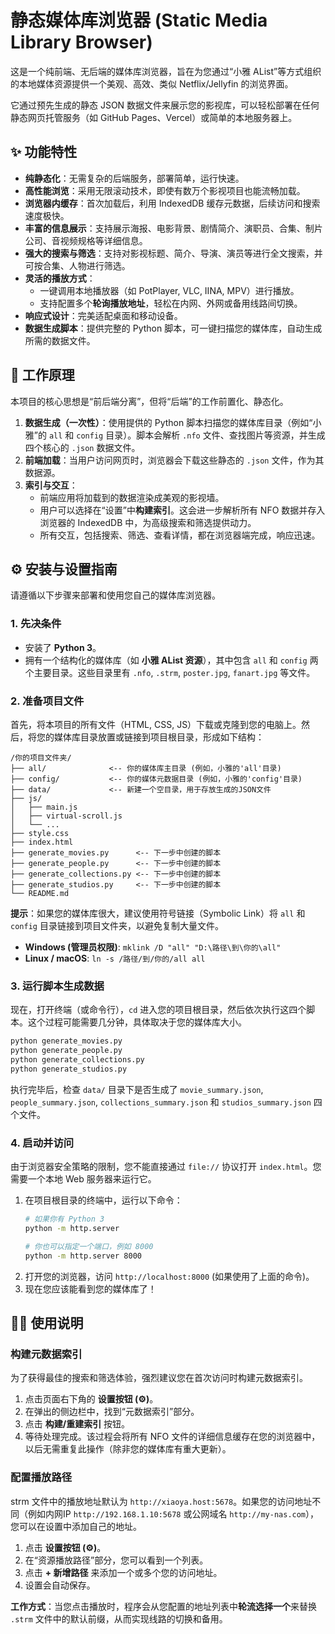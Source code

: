 # 静态媒体库浏览器 (Static Media Library Browser)

这是一个纯前端、无后端的媒体库浏览器，旨在为您通过“小雅 AList”等方式组织的本地媒体资源提供一个美观、高效、类似 Netflix/Jellyfin 的浏览界面。

它通过预先生成的静态 JSON 数据文件来展示您的影视库，可以轻松部署在任何静态网页托管服务（如 GitHub Pages、Vercel）或简单的本地服务器上。



## ✨ 功能特性

*   **纯静态化**：无需复杂的后端服务，部署简单，运行快速。
*   **高性能浏览**：采用无限滚动技术，即使有数万个影视项目也能流畅加载。
*   **浏览器内缓存**：首次加载后，利用 IndexedDB 缓存元数据，后续访问和搜索速度极快。
*   **丰富的信息展示**：支持展示海报、电影背景、剧情简介、演职员、合集、制片公司、音视频规格等详细信息。
*   **强大的搜索与筛选**：支持对影视标题、简介、导演、演员等进行全文搜索，并可按合集、人物进行筛选。
*   **灵活的播放方式**：
    *   一键调用本地播放器（如 PotPlayer, VLC, IINA, MPV）进行播放。
    *   支持配置多个**轮询播放地址**，轻松在内网、外网或备用线路间切换。
*   **响应式设计**：完美适配桌面和移动设备。
*   **数据生成脚本**：提供完整的 Python 脚本，可一键扫描您的媒体库，自动生成所需的数据文件。

## 🚀 工作原理

本项目的核心思想是“前后端分离”，但将“后端”的工作前置化、静态化。

1.  **数据生成（一次性）**：使用提供的 Python 脚本扫描您的媒体库目录（例如“小雅”的 `all` 和 `config` 目录）。脚本会解析 `.nfo` 文件、查找图片等资源，并生成四个核心的 `.json` 数据文件。
2.  **前端加载**：当用户访问网页时，浏览器会下载这些静态的 `.json` 文件，作为其数据源。
3.  **索引与交互**：
    *   前端应用将加载到的数据渲染成美观的影视墙。
    *   用户可以选择在“设置”中**构建索引**。这会进一步解析所有 NFO 数据并存入浏览器的 IndexedDB 中，为高级搜索和筛选提供动力。
    *   所有交互，包括搜索、筛选、查看详情，都在浏览器端完成，响应迅速。

## ⚙️ 安装与设置指南

请遵循以下步骤来部署和使用您自己的媒体库浏览器。

### 1. 先决条件

*   安装了 **Python 3**。
*   拥有一个结构化的媒体库（如 **小雅 AList 资源**），其中包含 `all` 和 `config` 两个主要目录。这些目录里有 `.nfo`, `.strm`, `poster.jpg`, `fanart.jpg` 等文件。

### 2. 准备项目文件

首先，将本项目的所有文件（HTML, CSS, JS）下载或克隆到您的电脑上。然后，将您的媒体库目录放置或链接到项目根目录，形成如下结构：

```
/你的项目文件夹/
├── all/              <-- 你的媒体库主目录 (例如，小雅的'all'目录)
├── config/           <-- 你的媒体元数据目录 (例如，小雅的'config'目录)
├── data/             <-- 新建一个空目录，用于存放生成的JSON文件
├── js/
│   ├── main.js
│   ├── virtual-scroll.js
│   └── ...
├── style.css
├── index.html
├── generate_movies.py      <-- 下一步中创建的脚本
├── generate_people.py      <-- 下一步中创建的脚本
├── generate_collections.py <-- 下一步中创建的脚本
├── generate_studios.py     <-- 下一步中创建的脚本
└── README.md
```

**提示**：如果您的媒体库很大，建议使用符号链接（Symbolic Link）将 `all` 和 `config` 目录链接到项目文件夹，以避免复制大量文件。
*   **Windows (管理员权限)**: `mklink /D "all" "D:\路径\到\你的\all"`
*   **Linux / macOS**: `ln -s /路径/到/你的/all all`

### 3. 运行脚本生成数据

现在，打开终端（或命令行），`cd` 进入您的项目根目录，然后依次执行这四个脚本。这个过程可能需要几分钟，具体取决于您的媒体库大小。

```bash
python generate_movies.py
python generate_people.py
python generate_collections.py
python generate_studios.py
```

执行完毕后，检查 `data/` 目录下是否生成了 `movie_summary.json`, `people_summary.json`, `collections_summary.json` 和 `studios_summary.json` 四个文件。

### 4. 启动并访问

由于浏览器安全策略的限制，您不能直接通过 `file://` 协议打开 `index.html`。您需要一个本地 Web 服务器来运行它。

1.  在项目根目录的终端中，运行以下命令：
    ```bash
    # 如果你有 Python 3
    python -m http.server
    
    # 你也可以指定一个端口，例如 8000
    python -m http.server 8000
    ```
2.  打开您的浏览器，访问 `http://localhost:8000` (如果使用了上面的命令)。
3.  现在您应该能看到您的媒体库了！

## 🧑‍💻 使用说明

### 构建元数据索引

为了获得最佳的搜索和筛选体验，强烈建议您在首次访问时构建元数据索引。

1.  点击页面右下角的 **设置按钮 (⚙️)**。
2.  在弹出的侧边栏中，找到“元数据索引”部分。
3.  点击 **构建/重建索引** 按钮。
4.  等待处理完成。该过程会将所有 NFO 文件的详细信息缓存在您的浏览器中，以后无需重复此操作（除非您的媒体库有重大更新）。

### 配置播放路径

strm 文件中的播放地址默认为 `http://xiaoya.host:5678`。如果您的访问地址不同（例如内网IP `http://192.168.1.10:5678` 或公网域名 `http://my-nas.com`），您可以在设置中添加自己的地址。

1.  点击 **设置按钮 (⚙️)**。
2.  在“资源播放路径”部分，您可以看到一个列表。
3.  点击 **+ 新增路径** 来添加一个或多个您的访问地址。
4.  设置会自动保存。

**工作方式**：当您点击播放时，程序会从您配置的地址列表中**轮流选择一个**来替换 `.strm` 文件中的默认前缀，从而实现线路的切换和备用。